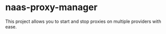 # naas-proxy-manager
This project allows you to start and stop proxies on multiple providers with ease.
